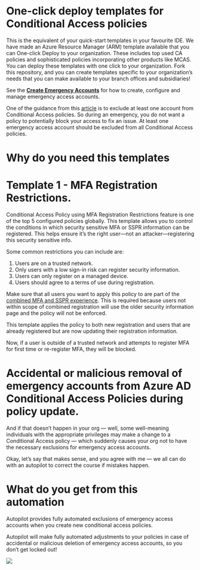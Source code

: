 # One-click deploy templates for Conditional Access policies

This is the equivalent of your quick-start templates in your favourite IDE. We have made an Azure Resource Manager (ARM) template available that you can One-click Deploy to your organization. These includes top used CA policies and sophisticated policies incorporating other products like MCAS. You can deploy these templates with one click to your organization. Fork this repository, and you can create templates specific to your organization’s needs that you can make available to your branch offices and subsidiaries!

See the [**Create Emergency Accounts**](https://docs.microsoft.com/en-us/azure/active-directory/users-groups-roles/directory-emergency-access) for how to create, configure and manage emergency access accounts. 

One of the guidance from this [article](https://docs.microsoft.com/en-us/azure/active-directory/users-groups-roles/directory-emergency-access) is to exclude at least one account from Conditional Access policies. So during an emergency, you do not want a policy to potentially block your access to fix an issue. At least one emergency access account should be excluded from all Conditional Access policies. 




# Why do you need this templates

# Template 1 - MFA Registration Restrictions.

Conditional Access Policy using MFA Registration Restrictions feature is one of the top 5 configured policies globally. This template allows you to control the conditions in which security sensitive MFA or SSPR information can be registered. This helps ensure it’s the right user—not an attacker—registering this security sensitive info. 

Some common restrictions you can include are:

1. Users are on a trusted network.
2. Only users with a low sign-in risk can register security information.
3. Users can only register on a managed device.
4. Users should agree to a terms of use during registration.

Make sure that all users you want to apply this policy to are part of the [combined MFA and SSPR experience](https://techcommunity.microsoft.com/t5/azure-active-directory-identity/combined-mfa-and-password-reset-registration-is-now-generally/ba-p/1257355). This is required because users not within scope of combined registration will use the older security information page and the policy will not be enforced. 

This template applies the policy to both new registration and users that are already registered but are now updating their registration information.

Now, if a user is outside of a trusted network and attempts to register MFA for first time or re-register MFA, they will be blocked.


# Accidental or malicious removal of emergency accounts from Azure AD Conditional Access Policies during policy update.

And if that doesn’t happen in your org — well, some well-meaning individuals with the appropriate privileges may make a change to a Conditional Access policy — which suddenly causes your org not to have the necessary exclusions for emergency access accounts. 

Okay, let’s say that makes sense, and you agree with me — we all can do with an autopilot to correct the course if mistakes happen. 

# What do you get from this automation

Autopilot provides fully automated exclusions of emergency access accounts when you create new conditional access policies. 

Autopilot will make fully automated adjustments to your policies in case of accidental or malicious deletion of emergency access accounts, so you don’t get locked out!	

![](images/AutoPilotEmergencyAccounts.PNG)




